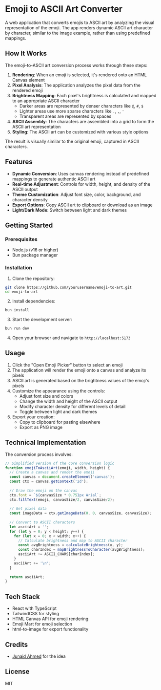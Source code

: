 # Emoji to ASCII Art Converter

A web application that converts emojis to ASCII art by analyzing the visual representation of the emoji. The app renders dynamic ASCII art character by character, similar to the image example, rather than using predefined mappings.

## How It Works

The emoji-to-ASCII art conversion process works through these steps:

1. **Rendering**: When an emoji is selected, it's rendered onto an HTML Canvas element
2. **Pixel Analysis**: The application analyzes the pixel data from the rendered emoji
3. **Brightness Mapping**: Each pixel's brightness is calculated and mapped to an appropriate ASCII character
   - Darker areas are represented by denser characters like `@`, `#`, `$`
   - Lighter areas use more sparse characters like `.`, `,`, `'`
   - Transparent areas are represented by spaces
4. **ASCII Assembly**: The characters are assembled into a grid to form the ASCII art representation
5. **Styling**: The ASCII art can be customized with various style options

The result is visually similar to the original emoji, captured in ASCII characters.

## Features

- **Dynamic Conversion**: Uses canvas rendering instead of predefined mappings to generate authentic ASCII art
- **Real-time Adjustment**: Controls for width, height, and density of the ASCII output
- **Theme Customization**: Adjust font size, color, background, and character density
- **Export Options**: Copy ASCII art to clipboard or download as an image
- **Light/Dark Mode**: Switch between light and dark themes

## Getting Started

### Prerequisites

- Node.js (v16 or higher)
- Bun package manager

### Installation

1. Clone the repository:
```bash
git clone https://github.com/yourusername/emoji-to-art.git
cd emoji-to-art
```

2. Install dependencies:
```bash
bun install
```

3. Start the development server:
```bash
bun run dev
```

4. Open your browser and navigate to `http://localhost:5173`

## Usage

1. Click the "Open Emoji Picker" button to select an emoji
2. The application will render the emoji onto a canvas and analyze its pixels
3. ASCII art is generated based on the brightness values of the emoji's pixels
4. Customize the appearance using the controls:
   - Adjust font size and colors
   - Change the width and height of the ASCII output
   - Modify character density for different levels of detail
   - Toggle between light and dark themes
5. Export your creation:
   - Copy to clipboard for pasting elsewhere
   - Export as PNG image

## Technical Implementation

The conversion process involves:

```typescript
// Simplified version of the core conversion logic
function emojiToAsciiArt(emoji, width, height) {
  // Create a canvas and render the emoji
  const canvas = document.createElement('canvas');
  const ctx = canvas.getContext('2d');
  
  // Draw the emoji on the canvas
  ctx.font = `${canvasSize * 0.75}px Arial`;
  ctx.fillText(emoji, canvasSize/2, canvasSize/2);
  
  // Get pixel data
  const imageData = ctx.getImageData(0, 0, canvasSize, canvasSize);
  
  // Convert to ASCII characters
  let asciiArt = '';
  for (let y = 0; y < height; y++) {
    for (let x = 0; x < width; x++) {
      // Calculate brightness and map to ASCII character
      const avgBrightness = calculateBrightness(x, y);
      const charIndex = mapBrightnessToCharacter(avgBrightness);
      asciiArt += ASCII_CHARS[charIndex];
    }
    asciiArt += '\n';
  }
  
  return asciiArt;
}
```

## Tech Stack

- React with TypeScript
- TailwindCSS for styling
- HTML Canvas API for emoji rendering
- Emoji Mart for emoji selection
- html-to-image for export functionality

## Credits

- [Junaid Ahmed](https://github.com/ajstudd) for the idea

## License

MIT
